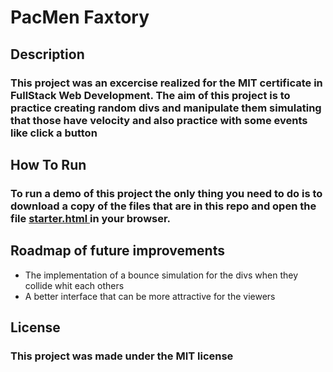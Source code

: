 # PacMen Faxtory 

## Description

### This project was an excercise realized for the MIT certificate in FullStack Web Development. The aim of this project is to practice creating random divs and manipulate them simulating that those have velocity and also practice with some events like click a button

## How To Run

### To run a demo of this project the only thing you need to do is to download a copy of the files that are in this repo and open the file <u> starter.html </u> in your browser. 

## Roadmap of future improvements

* The implementation of a bounce simulation for the divs when they collide whit each others
* A better interface that can be more attractive for the viewers

## License 

### This project was made under the MIT license


